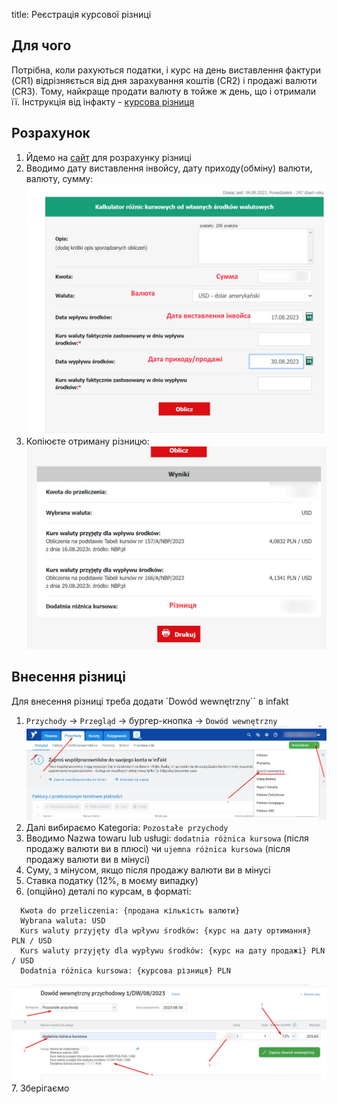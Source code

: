 title: Реєстрація курсової різниці

## Для чого

Потрібна, коли рахуються податки, і курс на день виставлення фактури (CR1) відрізняється від дня зарахування коштів (CR2) і продажі валюти (CR3). Тому, найкраще продати валюту в тойже ж день, що і отримали її. Інструкція від інфакту - [курсова різниця](https://www.infakt.pl/blog/jak-rozliczyc-roznice-kursowe-na-ryczalcie/)

## Розрахунок
1. Йдемо на [сайт](https://kalkulatory.gofin.pl/kalkulatory/kalkulator-roznic-kursowych-od-wlasnych-srodkow-walutowych) для розрахунку різниці
2. Вводимо дату виставлення інвойсу, дату приходу(обміну) валюти, валюту, сумму:
<a>![alt розрахунок](../img/exchange_rate_difference/calculater_enter_data.jpg) </a>
3. Копіюєте отриману різницю:
<a>![alt різниця](../img/exchange_rate_difference/difference.jpg) </a>

## Внесення різниці
Для внесення різниці треба додати `Dowód wewnętrzny`` в infakt

1. `Przychody` -> `Przegląd` -> бургер-кнопка -> `Dowód wewnętrzny`
<a>![alt введення різниці](../img/exchange_rate_difference/enter_dowod.jpg) </a>
2. Далі вибираємо Kategoria: `Pozostałe przychody`
3. Вводимо Nazwa towaru lub usługi: `dodatnia różnica kursowa` (після продажу валюти ви в плюсі) чи `ujemna różnica kursowa` (після продажу валюти ви в мінусі)
4. Суму, з мінусом, якщо після продажу валюти ви в мінусі
5. Ставка податку (12%, в моєму випадку)
6. (опційно) деталі по курсам, в форматі: 
```  
  Kwota do przeliczenia: {продана кількість валюти}
  Wybrana waluta: USD
  Kurs waluty przyjęty dla wpływu środków: {курс на дату ортимання} PLN / USD
  Kurs waluty przyjęty dla wypływu środków: {курс на дату продажі} PLN / USD
  Dodatnia różnica kursowa: {курсова різниця} PLN
```
<a>![alt введення різниці](../img/exchange_rate_difference/enter_dowod_data.jpg) </a>
7. Зберігаємо 